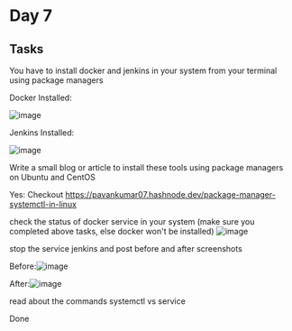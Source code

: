 # Day 7
## Tasks

You have to install docker and jenkins in your system from your terminal using package managers

Docker Installed:

![image](https://user-images.githubusercontent.com/126374902/230912803-9f525c63-cd33-48b9-b943-c071b56a9e3a.png)

Jenkins Installed:

![image](https://user-images.githubusercontent.com/126374902/230912840-8ac1cdd2-14b3-4e74-a67d-5ab4749f19d5.png)


Write a small blog or article to install these tools using package managers on Ubuntu and CentOS

Yes: Checkout
https://pavankumar07.hashnode.dev/package-manager-systemctl-in-linux


check the status of docker service in your system (make sure you completed above tasks, else docker won't be installed)
![image](https://user-images.githubusercontent.com/126374902/230912940-a13cd7cd-da9a-42bb-8958-ee334326856c.png)


stop the service jenkins and post before and after screenshots

Before:![image](https://user-images.githubusercontent.com/126374902/230912967-f259bd17-9071-47a9-b81b-04ec9ad9264d.png)


After:![image](https://user-images.githubusercontent.com/126374902/230912995-ff29e6a6-b241-4ab4-9aec-ca3b6c20cbe8.png)


read about the commands systemctl vs service

Done
